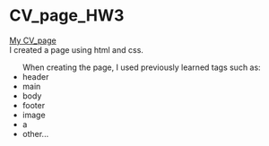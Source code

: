 # CV_page_HW3
[My CV_page](https://leonidzhukovets.github.io/CV_page_HW3/)
<br>
I created a page using html and css.
<ul>When creating the page, I used previously learned tags such as:
<li>header
<li>main
<li>body
<li>footer
<li>image
<li>a
<li>other...
  </ul>
